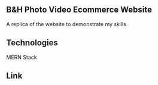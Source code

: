 ## B&H Photo Video Ecommerce Website
A replica of the website to demonstrate my skills

## Technologies
MERN Stack

## Link
